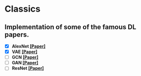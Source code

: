 # Classics

## Implementation of some of the famous DL papers.

- [x] **AlexNet [[Paper]](https://proceedings.neurips.cc/paper/2012/file/c399862d3b9d6b76c8436e924a68c45b-Paper.pdf)**
- [x] **VAE [[Paper]](https://arxiv.org/pdf/1312.6114.pdf)**
- [ ] **GCN [[Paper]](https://arxiv.org/pdf/1609.02907.pdf)**
- [ ] **GAN [[Paper]](https://arxiv.org/pdf/1406.2661.pdf)**
- [ ] **ResNet [[Paper]](https://arxiv.org/pdf/1512.03385.pdf)**
